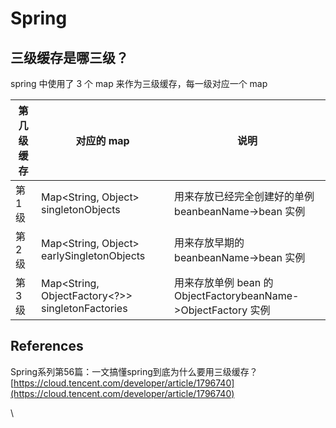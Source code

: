# Spring

## **三级缓存是哪三级？**

spring 中使用了 3 个 map 来作为三级缓存，每一级对应一个 map

| 第几级缓存 | 对应的 map                                            | 说明                                                    |
| ----- | -------------------------------------------------- | ----------------------------------------------------- |
| 第 1 级 | Map\<String, Object> singletonObjects              | 用来存放已经完全创建好的单例 beanbeanName->bean 实例                  |
| 第 2 级 | Map\<String, Object> earlySingletonObjects         | 用来存放早期的 beanbeanName->bean 实例                         |
| 第 3 级 | Map\<String, ObjectFactory\<?>> singletonFactories | 用来存放单例 bean 的 ObjectFactorybeanName->ObjectFactory 实例 |

## References

Spring系列第56篇：一文搞懂spring到底为什么要用三级缓存？[https://cloud.tencent.com/developer/article/1796740](https://cloud.tencent.com/developer/article/1796740)

\
